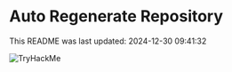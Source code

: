 # Auto Regenerate Repository

This README was last updated: 2024-12-30 09:41:32

 ![TryHackMe](https://tryhackme.com/badge/533634)